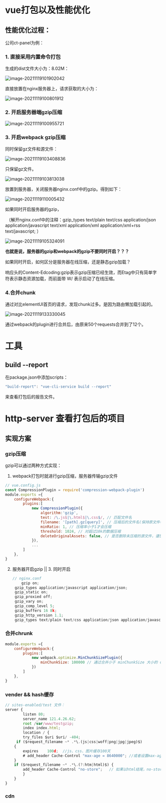 # vue打包以及性能优化

## 性能优化过程：

公司ct-panel为例：

### 1. 直接采用内置命令打包

生成的dist文件大小为：8.02M：

![image-20211119101902042](C:\Users\msze0088\AppData\Roaming\Typora\typora-user-images\image-20211119101902042.png)



直接放置在nginx服务器上，请求获取的大小为：

![image-20211119100801912](C:\Users\msze0088\AppData\Roaming\Typora\typora-user-images\image-20211119100801912.png)

### 2. 开启服务器端gzip压缩

![image-20211119100955721](C:\Users\msze0088\AppData\Roaming\Typora\typora-user-images\image-20211119100955721.png)





### 3. 开启webpack gzip压缩

同时保留gz文件和源文件：



![image-20211119103408836](C:\Users\msze0088\AppData\Roaming\Typora\typora-user-images\image-20211119103408836.png)



只保留gz文件。



![image-20211119103813038](C:\Users\msze0088\AppData\Roaming\Typora\typora-user-images\image-20211119103813038.png)



放置到服务器，关闭服务器nginx.conf中的gzip。得到如下：



![image-20211119110005432](C:\Users\msze0088\AppData\Roaming\Typora\typora-user-images\image-20211119110005432.png)



如果同时开启服务器的gzip，

​	（解开nginx.conf中的注释：gzip_types text/plain text/css application/json application/javascript text/xml application/xml application/xml+rss text/javascript; ）

![image-20211119105324091](C:\Users\msze0088\AppData\Roaming\Typora\typora-user-images\image-20211119105324091.png)

**也就是说，服务器的gzip和webpack的gzip不要同时开启？？？**

如果同时开启，如何区分是服务器在线压缩，还是静态gzip加载？ 

​	响应头的Content-Edcoding:gzip表示gzip压缩已经生效，而Etag中只有简单字符表示静态资源加载，而前面带 W/ 表示启动了在线压缩。





### 4.合并chunk

通过对比elementUI首页的请求，发现chunk过多。是因为路由懒加载引起的。

![image-20211119133330045](C:\Users\msze0088\AppData\Roaming\Typora\typora-user-images\image-20211119133330045.png)

通过webpack的plugin进行合并后，由原来50个requests合并到了12个。







# 工具

## build --report

在package.json中添加scripts：

```js
"build-report": "vue-cli-service build --report"
```

来查看打包后的报告文件。



#  http-server 查看打包后的项目







## 实现方案

### gzip压缩

gzip可以通过两种方式实现：

1. webpack打包时就进行gzip压缩，服务器传输gzip文件

```js
// vue.config.js
const CompressionPlugin = require('compression-webpack-plugin')
module.exports ={
    configureWebpack:{
        plugins:[
            new CompressionPlugin({
                algorithm:'gzip',
                test: /\.js$|\.html$|\.css$/, // 匹配文件名
                filename: '[path].gz[query]', // 压缩后的文件名(保持原文件名，后缀加.gz)
                minRatio: 1, // 压缩率小于1才会压缩
                threshold: 1024, // 对超过10k的数据压缩
                deleteOriginalAssets: false, // 是否删除未压缩的源文件，谨慎设置，如果希望提供非gzip的资源，可不设置或者设置为false（比如删除打包后的gz后还可以加载到原始资源文件）
            }),
            ...
        ]
    },
}

```



2. 服务器开启gzip   || 3. 同时开启

   ```js
   // nginx.conf
       gzip on;
   	gzip_types application/javascript application/json;
   	gzip_static on;
   	gzip_proxied off;
   	gzip_vary on;
   	gzip_comp_level 5;
   	gzip_buffers 16 8k;
   	gzip_http_version 1.1;
   	gzip_types text/plain text/css application/json application/javascript text/xml application/xml    application/xml+rss text/javascript;   // 同时开启
   ```



### 合并chrunk

```js
module.exports ={
    configureWebpack:{
        plugins:[
            new webpack.optimize.MinChunkSizePlugin({
                minChunkSize: 100000 // 通过合并小于 minChunkSize 大小的 chunk，将 chunk 体积保持在指定大小限制以上
            })
        ]
    },
}
```





### vender && hash缓存

```js
// sites-enabled/test 文件：
server {
        listen 80;
        server_name 121.4.26.62;
        root /var/www/testgzip;
        index index.html;
        location / {
        try_files $uri $uri/ -404;
     if ($request_filename ~* .*\.(js|css|woff|png|jpg|jpeg)$)
    {
        expires    100d;  //js、css、图片缓存100天
        # add_header Cache-Control "max-age = 8640000"; //或者设置max-age
    }        
	if ($request_filename ~* .*\.(?:htm|html)$) {
        add_header Cache-Control "no-store";   // 如果以html结尾，no-store
    	}  	
	}
}
```









### cdn

